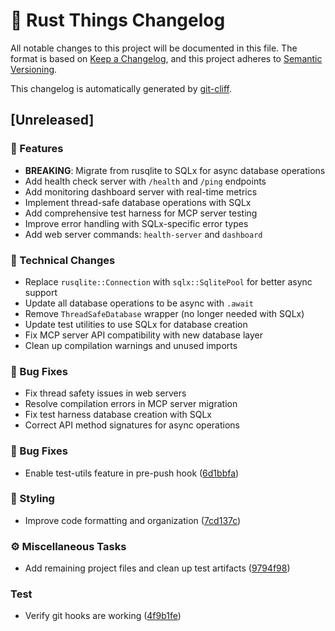 # 🦀 Rust Things Changelog

All notable changes to this project will be documented in this file.
The format is based on [Keep a Changelog](https://keepachangelog.com/en/1.0.0/),
and this project adheres to [Semantic Versioning](https://semver.org/spec/v2.0.0.html).

This changelog is automatically generated by [git-cliff](https://github.com/orhun/git-cliff).

## [Unreleased]

### 🚀 Features

- **BREAKING**: Migrate from rusqlite to SQLx for async database operations
- Add health check server with `/health` and `/ping` endpoints
- Add monitoring dashboard server with real-time metrics
- Implement thread-safe database operations with SQLx
- Add comprehensive test harness for MCP server testing
- Improve error handling with SQLx-specific error types
- Add web server commands: `health-server` and `dashboard`

### 🔧 Technical Changes

- Replace `rusqlite::Connection` with `sqlx::SqlitePool` for better async support
- Update all database operations to be async with `.await`
- Remove `ThreadSafeDatabase` wrapper (no longer needed with SQLx)
- Update test utilities to use SQLx for database creation
- Fix MCP server API compatibility with new database layer
- Clean up compilation warnings and unused imports

### 🐛 Bug Fixes

- Fix thread safety issues in web servers
- Resolve compilation errors in MCP server migration
- Fix test harness database creation with SQLx
- Correct API method signatures for async operations


### 🐛 Bug Fixes

- Enable test-utils feature in pre-push hook ([6d1bbfa](https://github.com/GarthDB/rust-things3/commit/6d1bbfae07feee64e3668dd12ae3cf41e5d7b512))


### 🎨 Styling

- Improve code formatting and organization ([7cd137c](https://github.com/GarthDB/rust-things3/commit/7cd137cfa6a66f0c09eb113d940d56b639862dde))


### ⚙️ Miscellaneous Tasks

- Add remaining project files and clean up test artifacts ([9794f98](https://github.com/GarthDB/rust-things3/commit/9794f98e794e9d83372e40cdfa9e77f754bbc298))


### Test

- Verify git hooks are working ([4f9b1fe](https://github.com/GarthDB/rust-things3/commit/4f9b1fe2259d9eab1bb9455b40578b022350e6d3))


<!-- generated by git-cliff -->
